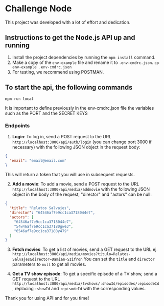 # Challenge Node

This project was developed with a lot of effort and dedication.

## Instructions to get the Node.js API up and running

1. Install the project dependencies by running the `npm install` command.
2. Make a copy of the `env-example` file and rename it to `.env-cmdrc.json`.
`cp env-example .env-cmdrc.json` 
3. For testing, we recommend using POSTMAN.

## To start the api, the following commands
`npm run local`

It is important to define previously in the env-cmdrc.json file the variables such as the PORT and the SECRET KEYS

### Endpoints

1. **Login**: To log in, send a POST request to the URL `http://localhost:3000/api/auth/login` (you can change port 3000 if necessary) with the following JSON object in the request body:

```json
{
  "email": "email@email.com"
}
```

This will return a token that you will use in subsequent requests.

2. **Add a movie**: To add a movie, send a POST request to the URL `http://localhost:3000/api/media/addmovie` with the following JSON object in the body of the request, "director" and "actors" can be null:

```json
{
  "title": "Relatos Salvajes",
  "director": "64546af7e9cc1ca3718044e7",
  "actors": [
    "64546af7e9cc1ca3718044e7",
    "54w46af7e9cc1ca37180gwe3",
    "6546af7e9cc1ca37180y479"
  ]
}
```

3. **Fetch movies**: To get a list of movies, send a GET request to the URL ej:
 `http://localhost:3000/api/media/movies?titulo=Relatos-Salvajes&director=Damian-Szifron`
 You can set the `title` and `director` parameters to `null` to get all movies.

4. **Get a TV show episode**: To get a specific episode of a TV show, send a GET request to the URL `http://localhost:3000/api/media/tvshows/:showId/episodes/:episodeId`,
replacing `:showId` and `:episodeId` with the corresponding values.

Thank you for using API and for you time!
